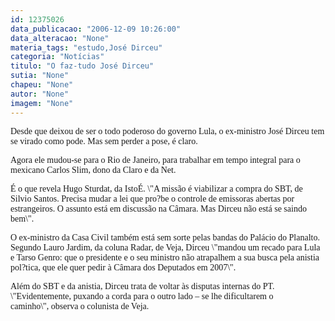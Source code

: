 ```yaml
---
id: 12375026
data_publicacao: "2006-12-09 10:26:00"
data_alteracao: "None"
materia_tags: "estudo,José Dirceu"
categoria: "Notícias"
titulo: "O faz-tudo José Dirceu"
sutia: "None"
chapeu: "None"
autor: "None"
imagem: "None"
---
```

<p><P><FONT face=Verdana>Desde que deixou de ser o todo poderoso do governo Lula, o ex-ministro José Dirceu tem se virado como pode. Mas sem perder a pose, é claro.</FONT></P></p>
<p><P><FONT face=Verdana>Agora ele mudou-se para o Rio de Janeiro, para trabalhar em tempo integral para o mexicano Carlos Slim, dono da Claro e da Net. </FONT></P></p>
<p><P><FONT face=Verdana>É o que revela Hugo Sturdat, da IstoÉ. \"A missão é viabilizar a compra do SBT, de Silvio Santos. Precisa mudar a lei que pro?be o controle de emissoras abertas por estrangeiros. O assunto está em discussão na Câmara. Mas Dirceu não está se saindo bem\". </FONT></P></p>
<p><P><FONT face=Verdana>O ex-ministro da Casa Civil também está sem sorte pelas bandas do Palácio do Planalto. Segundo Lauro Jardim, da coluna Radar, de Veja, Dirceu \"mandou um recado para Lula e Tarso Genro: que o presidente e o seu ministro não atrapalhem a sua busca pela anistia pol?tica, que ele quer pedir à Câmara dos Deputados em 2007\". </FONT></P></p>
<p><P><FONT face=Verdana>Além do SBT e da anistia, Dirceu trata de voltar às disputas internas do PT. \"Evidentemente, puxando a corda para o outro lado – se lhe dificultarem o caminho\",&nbsp;observa o colunista de Veja.</FONT> </P> </p>
